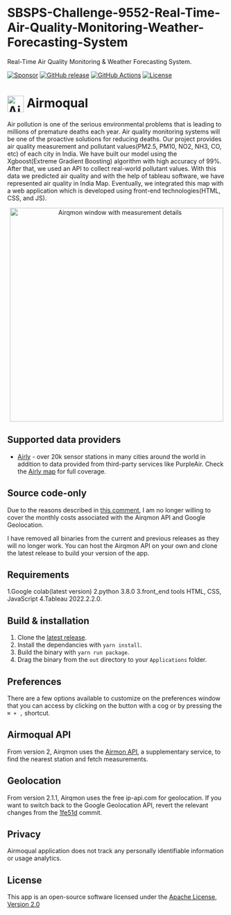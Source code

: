 # SBSPS-Challenge-9552-Real-Time-Air-Quality-Monitoring-Weather-Forecasting-System
Real-Time Air Quality Monitoring &amp; Weather Forecasting System.


[![Sponsor][sponsor-badge]][sponsor]
[![GitHub release][badge-github-release]][airqmon-latest-release]
[![GitHub Actions][badge-gh-actions]][gh-actions]
[![License][badge-license]][license]

# <img src="https://user-images.githubusercontent.com/1029142/32918679-7336704a-cb23-11e7-92b2-d8a7f2588055.png" width="38px" alt="Airmoqual icon" align="top" /> Airmoqual

Air pollution is one of the serious environmental problems that is leading to millions of
premature deaths each year. Air quality monitoring systems will be one of the proactive
solutions for reducing deaths.
Our project provides air quality measurement and pollutant values(PM2.5, PM10, NO2,
NH3, CO, etc) of each city in India.
We have built our model using the Xgboost(Extreme Gradient Boosting) algorithm with high
accuracy of 99%. After that, we used an API to collect real-world pollutant values. With this
data we predicted air quality and with the help of tableau software, we have represented air
quality in India Map. Eventually, we integrated this map with a web application which is
developed using front-end technologies(HTML, CSS, and JS).
<p align="center">
  <img width="492" align="center" alt="Airqmon window with measurement details" src="https://media.istockphoto.com/vectors/air-quality-index-numerical-scale-concept-vector-illustration-vector-id1201722905?k=20&m=1201722905&s=612x612&w=0&h=rt0Xo1NZ5M4jPoq_nLaE6qL0UeZ31I6vItHe5WsMVHw=" />
</p>

<!-- <p align="center">
  <img src="https://user-images.githubusercontent.com/1029142/36537429-674931ba-17d0-11e8-88ee-c246226c1053.png" width="378px" align="center" alt="Airqmon notification about air quality" />
</p> -->

## Supported data providers

- [Airly][airly] - over 20k sensor stations in many cities around the world in addition to data provided from third-party services like PurpleAir. Check the [Airly map][airly-map] for full coverage.

## Source code-only

Due to the reasons described in [this comment](https://github.com/jsynowiec/airqmon/issues/50#issuecomment-1008751034), I am no longer willing to cover the monthly costs associated with the Airqmon API and Google Geolocation.

I have removed all binaries from the current and previous releases as they will no longer work. You can host the Airqmon API on your own and clone the latest release to build your version of the app.
## Requirements


1.Google colab(latest version)
2.python 3.8.0
3.front_end tools HTML, CSS, JavaScript
4.Tableau 2022.2.2.0.
 

## Build & installation

1. Clone the [latest release][airqmon-latest-release].
2. Install the dependancies with `yarn install`.
3. Build the binary with `yarn run package`.
4. Drag the binary from the `out` directory to your `Applications` folder.

## Preferences

There are a few options available to customize on the preferences window that you can access by clicking on the button with a cog or by pressing the `⌘ + ,` shortcut.

## Airmoqual API

From version 2, Airqmon uses the [Airmon API][airqmon-api], a supplementary service, to find the nearest station and fetch measurements.

## Geolocation

From version 2.1.1, Airqmon uses the free ip-api.com for geolocation. If you want to switch back to the Google Geolocation API, revert the relevant changes from the [1fe51d](https://github.com/jsynowiec/airqmon/commit/1fe51d966f15caeeca1e6385d01b96c6e266210c) commit.

## Privacy

Airmoqual application does not track any personally identifiable information or usage analytics.
<!-- 
### Credits

My sincere thanks to the following individuals for helping me with beta testing and for donating 🙏

| [![Michał Pierzchała](https://github.com/thymikee.png?size=50)](https://github.com/thymikee) | [![Konrad Dzwinel](https://github.com/kdzwinel.png?size=50)](https://github.com/kdzwinel) |
| -------------------------------------------------------------------------------------------- | ----------------------------------------------------------------------------------------- |
| [Michał Pierzchała](https://github.com/thymikee)                                             | [Konrad Dzwinel](https://github.com/kdzwinel)                                             | -->

## License

This app is an open-source software licensed under the [Apache License, Version 2.0][license]

[license]: https://raw.githubusercontent.com/jsynowiec/airqmon/main/LICENSE
[airqmon-latest-release]: https://github.com/jsynowiec/airqmon/releases/latest
[airqmon-api]: https://github.com/jsynowiec/airqmon-api
[gh-actions]: https://actions-badge.atrox.dev/jsynowiec/airqmon/goto?ref=main
[badge-github-release]: https://img.shields.io/github/release/jsynowiec/airqmon.svg
[badge-license]: https://img.shields.io/github/license/jsynowiec/airqmon.svg
[badge-gh-actions]: https://img.shields.io/endpoint.svg?url=https%3A%2F%2Factions-badge.atrox.dev%2Fjsynowiec%2Fairqmon%2Fbadge%3Fref%3Dmain&style=flat
[airly]: https://airly.eu/
[airly-map]: https://airly.org/map/en/
[airly-pricing]: https://airly.org/en/pricing/airly-api/
[sponsor-badge]: https://img.shields.io/badge/♥-Sponsor-fc0fb5.svg
[sponsor]: https://github.com/sponsors/jsynowiec
